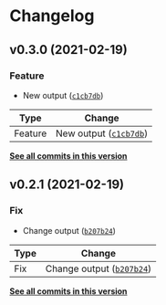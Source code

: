 # Changelog

<!--next-version-placeholder-->

## v0.3.0 (2021-02-19)
### Feature
* New output ([`c1cb7db`](https://github.com/uniqueg/semantic-releases/commit/c1cb7dbe33db0633fa6b6d415d46cfe4e744097b))

| Type | Change |
| --- | --- |
| Feature | New output ([`c1cb7db`](https://github.com/uniqueg/semantic-releases/commit/c1cb7dbe33db0633fa6b6d415d46cfe4e744097b)) |

**[See all commits in this version](https://github.com/uniqueg/semantic-releases/compare/v0.2.1...v0.3.0)**

## v0.2.1 (2021-02-19)
### Fix
* Change output ([`b207b24`](https://github.com/uniqueg/semantic-releases/commit/b207b244c59564e237f259491de7f90d06af5a3e))

| Type | Change |
| --- | --- |
| Fix | Change output ([`b207b24`](https://github.com/uniqueg/semantic-releases/commit/b207b244c59564e237f259491de7f90d06af5a3e)) |

**[See all commits in this version](https://github.com/uniqueg/semantic-releases/compare/v0.2.0...v0.2.1)**
